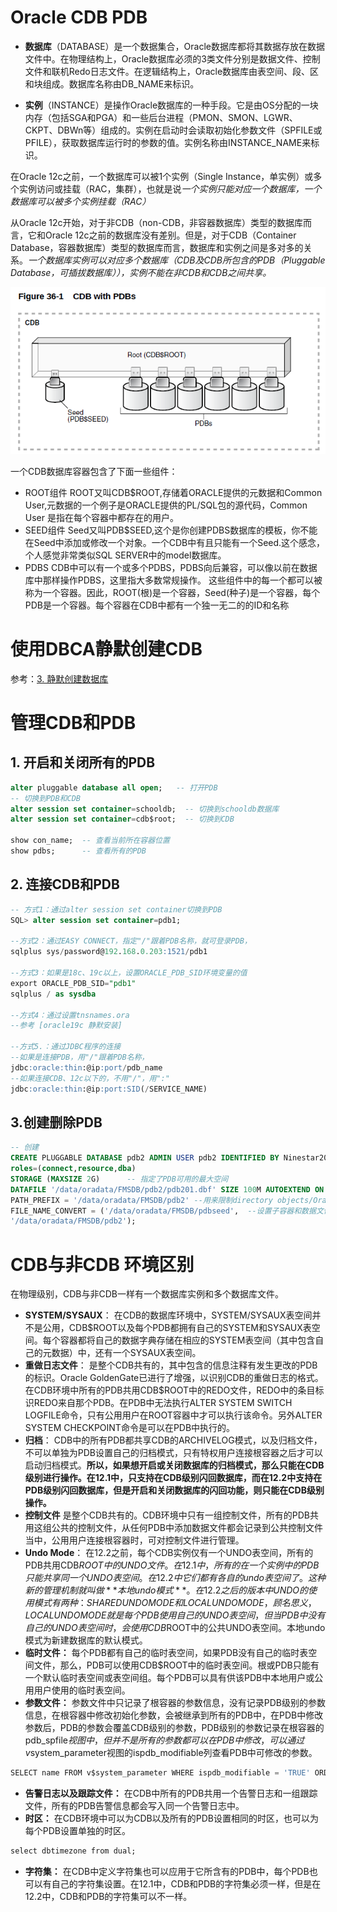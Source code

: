 # Oracle CDB PDB

* **数据库**（DATABASE）是一个数据集合，Oracle数据库都将其数据存放在数据文件中。在物理结构上，Oracle数据库必须的3类文件分别是数据文件、控制文件和联机Redo日志文件。在逻辑结构上，Oracle数据库由表空间、段、区和块组成。数据库名称由DB_NAME来标识。

* **实例**（INSTANCE）是操作Oracle数据库的一种手段。它是由OS分配的一块内存（包括SGA和PGA）和一些后台进程（PMON、SMON、LGWR、CKPT、DBWn等）组成的。实例在启动时会读取初始化参数文件（SPFILE或PFILE），获取数据库运行时的参数的值。实例名称由INSTANCE_NAME来标识。

在Oracle 12c之前，一个数据库可以被1个实例（Single Instance，单实例）或多个实例访问或挂载（RAC，集群），也就是说*一个实例只能对应一个数据库，一个数据库可以被多个实例挂载（RAC）*

从Oracle 12c开始，对于非CDB（non-CDB，非容器数据库）类型的数据库而言，它和Oracle 12c之前的数据库没有差别。但是，对于CDB（Container Database，容器数据库）类型的数据库而言，数据库和实例之间是多对多的关系。*一个数据库实例可以对应多个数据库（CDB及CDB所包含的PDB（Pluggable Database，可插拔数据库）），实例不能在非CDB和CDB之间共享。*

​![](assets/image-20221127211228967-20230610173813-oj2b00c.png)​

一个CDB数据库容器包含了下面一些组件：

- ROOT组件
  ROOT又叫CDB$ROOT,存储着ORACLE提供的元数据和Common User,元数据的一个例子是ORACLE提供的PL/SQL包的源代码，Common User 是指在每个容器中都存在的用户。
- SEED组件
  Seed又叫PDB$SEED,这个是你创建PDBS数据库的模板，你不能在Seed中添加或修改一个对象。一个CDB中有且只能有一个Seed.这个感念，个人感觉非常类似SQL SERVER中的model数据库。
- PDBS
  CDB中可以有一个或多个PDBS，PDBS向后兼容，可以像以前在数据库中那样操作PDBS，这里指大多数常规操作。
  这些组件中的每一个都可以被称为一个容器。因此，ROOT(根)是一个容器，Seed(种子)是一个容器，每个PDB是一个容器。每个容器在CDB中都有一个独一无二的的ID和名称

# 使用DBCA静默创建CDB

参考：[3. 静默创建数据库](Oracle19c%20静默安装.md#3.%20静默创建数据库)

# 管理CDB和PDB

## 1. 开启和关闭所有的PDB

```sql
alter pluggable database all open;   -- 打开PDB
-- 切换到PDB和CDB 
alter session set container=schooldb;  -- 切换到schooldb数据库
alter session set container=cdb$root;  -- 切换到CDB

show con_name;  -- 查看当前所在容器位置
show pdbs;      -- 查看所有的PDB
```

## 2. 连接CDB和PDB

```sql
-- 方式1：通过alter session set container切换到PDB
SQL> alter session set container=pdb1;

--方式2：通过EASY CONNECT，指定"/"跟着PDB名称，就可登录PDB，
sqlplus sys/password@192.168.0.203:1521/pdb1

--方式3：如果是18c、19c以上，设置ORACLE_PDB_SID环境变量的值
export ORACLE_PDB_SID="pdb1"
sqlplus / as sysdba

--方式4：通过设置tnsnames.ora
--参考 [oracle19c 静默安装]

--方式5.：通过JDBC程序的连接
--如果是连接PDB，用"/"跟着PDB名称，  
jdbc:oracle:thin:@ip:port/pdb_name
--如果连接CDB、12c以下的，不用"/"，用":"
jdbc:oracle:thin:@ip:port:SID(/SERVICE_NAME)
```

## 3.创建删除PDB

```sql
-- 创建
CREATE PLUGGABLE DATABASE pdb2 ADMIN USER pdb2 IDENTIFIED BY Ninestar2022
roles=(connect,resource,dba)
STORAGE (MAXSIZE 2G)      -- 指定了PDB可用的最大空间
DATAFILE '/data/oradata/FMSDB/pdb2/pdb201.dbf' SIZE 100M AUTOEXTEND ON
PATH_PREFIX = '/data/oradata/FMSDB/pdb2' --用来限制directory objects/Oracle XML/Create pfile/Oracle wallets所在的目录
FILE_NAME_CONVERT = ('/data/oradata/FMSDB/pdbseed',  --设置子容器和数据文件副本的位置
'/data/oradata/FMSDB/pdb2');
```

# CDB与非CDB 环境区别

在物理级别，CDB与非CDB一样有一个数据库实例和多个数据库文件。

- **SYSTEM/SYSAUX**：
  在CDB的数据库环境中，SYSTEM/SYSAUX表空间并不是公用，CDB$ROOT以及每个PDB都拥有自己的SYSTEM和SYSAUX表空间。每个容器都将自己的数据字典存储在相应的SYSTEM表空间（其中包含自己的元数据）中，还有一个SYSAUX表空间。
- **重做日志文件**：
  是整个CDB共有的，其中包含的信息注释有发生更改的PDB的标识。Oracle GoldenGate已进行了增强，以识别CDB的重做日志的格式。在CDB环境中所有的PDB共用CDB$ROOT中的REDO文件，REDO中的条目标识REDO来自那个PDB。在PDB中无法执行ALTER SYSTEM SWITCH LOGFILE命令，只有公用用户在ROOT容器中才可以执行该命令。另外ALTER SYSTEM CHECKPOINT命令是可以在PDB中执行的。
- **归档**：
  CDB中的所有PDB都共享CDB的ARCHIVELOG模式，以及归档文件，不可以单独为PDB设置自己的归档模式，只有特权用户连接根容器之后才可以启动归档模式。**所以，如果想开启或关闭数据库的归档模式，那么只能在CDB级别进行操作。在12.1中，只支持在CDB级别闪回数据库，而在12.2中支持在PDB级别闪回数据库，但是开启和关闭数据库的闪回功能，则只能在CDB级别操作。**
- **控制文件**
  是整个CDB共有的。CDB环境中只有一组控制文件，所有的PDB共用这组公共的控制文件，从任何PDB中添加数据文件都会记录到公共控制文件当中，公用用户连接根容器时，可对控制文件进行管理。
- **Undo Mode**：
  在12.2之前，每个CDB实例仅有一个UNDO表空间，所有的PDB共用CDB$ROOT中的UNDO文件。在12.1中，所有的在一个实例中的PDB只能共享同一个UNDO表空间。在12.2中它们都有各自的undo表空间了。这种新的管理机制就叫做**本地undo模式**。在12.2之后的版本中UNDO的使用模式有两种：SHARED UNDO MODE和LOCAL UNDO MODE，顾名思义，LOCAL UNDO MODE就是每个PDB使用自己的UNDO表空间，但当PDB中没有自己的UNDO表空间时，会使用CDB$ROOT中的公共UNDO表空间。本地undo模式为新建数据库的默认模式。
- **临时文件：**
  每个PDB都有自己的临时表空间，如果PDB没有自己的临时表空间文件，那么，PDB可以使用CDB$ROOT中的临时表空间。根或PDB只能有一个默认临时表空间或表空间组。每个PDB可以具有供该PDB中本地用户或公用用户使用的临时表空间。
- **参数文件：**
  参数文件中只记录了根容器的参数信息，没有记录PDB级别的参数信息，在根容器中修改初始化参数，会被继承到所有的PDB中，在PDB中修改参数后，PDB的参数会覆盖CDB级别的参数，PDB级别的参数记录在根容器的pdb_spfile$视图中，但并不是所有的参数都可以在PDB中修改，可以通过v$system_parameter视图的ispdb_modifiable列查看PDB中可修改的参数。

```sql
SELECT name FROM v$system_parameter WHERE ispdb_modifiable = 'TRUE' ORDER BY name;
```

- **告警日志以及跟踪文件：**
  在CDB中所有的PDB共用一个告警日志和一组跟踪文件，所有的PDB告警信息都会写入同一个告警日志中。
- **时区：**
  在CDB环境中可以为CDB以及所有的PDB设置相同的时区，也可以为每个PDB设置单独的时区。

```sql
select dbtimezone from dual;
```

- **字符集：**
  在CDB中定义字符集也可以应用于它所含有的PDB中，每个PDB也可以有自己的字符集设置。在12.1中，CDB和PDB的字符集必须一样，但是在12.2中，CDB和PDB的字符集可以不一样。
